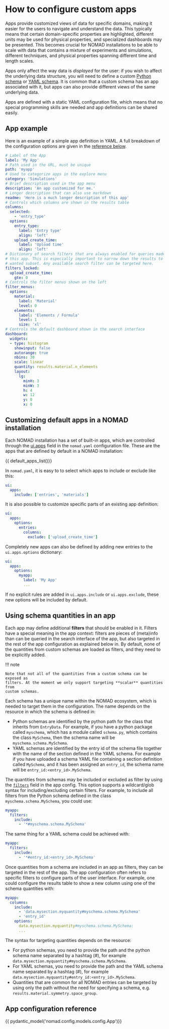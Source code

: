 # How to configure custom apps

Apps provide customized views of data for specific domains, making it easier for
the users to navigate and understand the data. This typically means that certain
domain-specific properties are highlighted, different units may be used for
physical properties, and specialized dashboards may be presented. This becomes
crucial for NOMAD installations to be able to scale with data that contains a
mixture of experiments and simulations, different techniques, and physical
properties spanning different time and length scales.

Apps only affect the way data is *displayed* for the user: if you wish to affect
the underlying data structure, you will need to define a custom [Python schema](../customization/plugins_dev.md#develop-a-schema-plugin)
or [YAML schema](../customization/basics.md). It is common that a custom schema has
an app associated with it, but apps can also provide different views of the same
underlying data.

Apps are defined with a static YAML configuration file, which means that no
special programming skills are needed and app definitions can be shared easily.

## App example

Here is an example of a simple app definition in YAML. A full breakdown of the
configuration options are given in the [reference below](#app-configuration-reference).

```yaml
# Label of the App
label: 'My App'
# Path used in the URL, must be unique
path: 'myapp'
# Used to categorize apps in the explore menu
category: 'Simulations'
# Brief description used in the app menu
description: 'An app customized for me.'
# Longer description that can also use markdown
readme: 'Here is a much longer description of this app'
# Controls which columns are shown in the results table
columns:
  selected:
    - 'entry_type'
  options:
    entry_type:
      label: 'Entry type'
      align: 'left'
    upload_create_time:
      label: 'Upload time'
      align: 'left'
# Dictionary of search filters that are always enabled for queries made within
# this app. This is especially important to narrow down the results to the
# wanted subset. Any available search filter can be targeted here.
filters_locked:
  upload_create_time:
    gte: 0
# Controls the filter menus shown on the left
filter_menus:
  options:
    material:
      label: 'Material'
      level: 0
    elements:
      label: 'Elements / Formula'
      level: 1
      size: 'xl'
# Controls the default dashboard shown in the search interface
dashboard:
  widgets:
  - type: histogram
    showinput: false
    autorange: true
    nbins: 30
    scale: linear
    quantity: results.material.n_elements
    layout:
      lg:
        minH: 3
        minW: 3
        h: 4
        w: 12
        y: 0
        x: 0
```

## Customizing default apps in a NOMAD installation

Each NOMAD installation has a set of built-in apps, which are controlled through
the [ui.apps](../../reference/config.md#ui) field in the `nomad.yaml` configuration file. These are
the apps that are defined by default in a NOMAD installation:

{{ default_apps_list()}}

In `nomad.yaml`, it is easy to to select which apps to include or exclude like
this:

```yaml
ui:
  apps:
    include: ['entries', 'materials']
```

It is also possible to customize specific parts of an existing app definition:

```yaml
ui:
  apps:
    options:
      entries:
        columns:
          exclude: ['upload_create_time']
```

Completely new apps can also be defined by adding new entries to the
`ui.apps.options` dictionary:

```yaml
ui:
  apps:
    options:
      myapp:
        label: 'My App'
        ...
```

If no explicit rules are added in `ui.apps.include` or `ui.apps.exclude`, these
new options will be included by default.

## Using schema quantities in an app

Each app may define additional **filters** that should be enabled in it. Filters
have a special meaning in the app context: filters are pieces of (meta)info than
can be queried in the search interface of the app, but also targeted in the rest
of the app configuration as explained below in. By default, none of the
quantities from custom schemas are loaded as filters, and they need to be
explicitly added.

!!! note

    Note that not all of the quantities from a custom schema can be exposed as
    filters. At the moment we only support targeting **scalar** quantities from
    custom schemas.

Each schema has a unique name within the NOMAD ecosystem, which is needed to
target them in the configuration. The name depends on the resource in which the
schema is defined in:

- Python schemas are identified by the python path for the class that inherits
from `EntryData`. For example, if you have a python package called `myschema`,
which has a module called `schema.py`, which contains the class `MySchema`, then
the schema name will be `myschema.schema.MySchema`.
- YAML schemas are identified by the entry id of the schema file together with
the name of the section defined in the YAML schema. For example
if you have uploaded a schema YAML file containing a section definition called
`MySchema`, and it has been assigned an `entry_id`, the schema name will be
`entry_id:<entry_id>.MySchema`.

The quantities from schemas may be included or excluded as filter by using the
[`filters`](#filters) field in the app config. This option supports a
wildcard/glob syntax for including/excluding certain filters. For example, to
include all filters from the Python schema defined in the class
`myschema.schema.MySchema`, you could use:

```yaml
myapp:
  filters:
    include:
      - '*#myschema.schema.MySchema'
```

The same thing for a YAML schema could be achieved with:

```yaml
myapp:
  filters:
    include:
      - '*#entry_id:<entry_id>.MySchema'
```

Once quantities from a schema are included in an app as filters, they can be
targeted in the rest of the app. The app configuration often refers to specific
filters to configure parts of the user interface. For example,
one could configure the results table to show a new column using one of the
schema quantities with:

```yaml
myapp:
  columns:
    include:
      - 'data.mysection.myquantity#myschema.schema.MySchema'
      - 'entry_id'
    options:
      data.mysection.myquantity#myschema.schema.MySchema:
      ...
```

The syntax for targeting quantities depends on the resource:

- For python schemas, you need to provide the path and the python schema name separated
by a hashtag (#), for example `data.mysection.myquantity#myschema.schema.MySchema`.
- For YAML schemas, you need to provide the path and the YAML schema name separated
by a hashtag (#), for example `data.mysection.myquantity#entry_id:<entry_id>.MySchema`.
- Quantities that are common for all NOMAD entries can be targeted by using only
the path without the need for specifying a schema, e.g. `results.material.symmetry.space_group`.

## App configuration reference

{{ pydantic_model('nomad.config.models.config.App')}}
